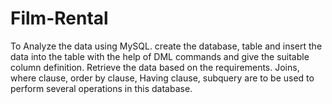 # Film-Rental
To Analyze the data using MySQL. create the database, table and insert the data into the table with the help of DML commands and give the suitable column definition. Retrieve the data based on the requirements. Joins, where clause, order by clause, Having clause, subquery are to be used to perform several operations in this database.
